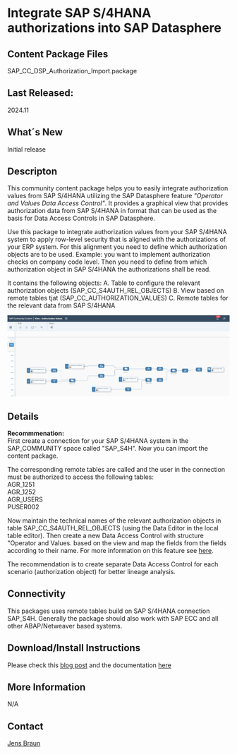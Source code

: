 # Integrate SAP S/4HANA authorizations into SAP Datasphere

## Content Package Files

SAP_CC_DSP_Authorization_Import.package

## Last Released:
2024.11

## What´s New
Initial release

## Descripton
This community content package helps you to easily integrate authorization values from SAP S/4HANA utilizing the SAP Datasphere feature _"Operator and Values Data Access Control"_.
It provides a graphical view that provides authorization data from SAP S/4HANA in format that can be used as the basis for Data Access Controls in SAP Datasphere.

Use this package to integrate authorization values from your SAP S/4HANA system to apply row-level security that is aligned with the authorizations of your ERP system.
For this alignment you need to define which authorization objects are to be used.
Example: you want to implement authorization checks on company code level. Then you need to define from which authorization object in SAP S/4HANA the authorizations shall be read.

It contains the following objects:
A. Table to configure the relevant authorization objects (SAP_CC_S4AUTH_REL_OBJECTS)
B. View based on remote tables tjat (SAP_CC_AUTHORIZATION_VALUES)
C. Remote tables for the relevant data from SAP S/4HANA

![Integrate SAP S/4HANA authorizations into SAP Datasphere - Data Model](SAP_CC_DSP_SAPS4HANA_Authorizations_SAP_Datasphere.png)

## Details
**Recommmenation:**  
First create a connection for your SAP S/4HANA system in the SAP_COMMUNITY space called "SAP_S4H". Now you can import the content package.

The corresponding remote tables are called and the user in the connection must be authorized to access the following tables:  
AGR_1251  
AGR_1252  
AGR_USERS  
PUSER002  

Now maintain the technical names of the relevant authorization objects in table SAP_CC_S4AUTH_REL_OBJECTS (using the Data Editor in the local table editor).
Then create a new Data Access Control with structure "Operator and Values. based on the view and map the fields from the fields according to their name.
For more information on this feature see [here](https://help.sap.com/docs/SAP_DATASPHERE/be5967d099974c69b77f4549425ca4c0/501594bf2afb4e49ab5ce254e35e3504.html).

The recommendation is to create separate Data Access Control for each scenario (authorization object) for better lineage analysis.

## Connectivity
This packages uses remote tables build on SAP S/4HANA connection SAP_S4H.
Generally the package should also work with SAP ECC and all other ABAP/Netweaver based systems.

## Download/Install Instructions
Please check this [blog post](https://community.sap.com/t5/technology-blogs-by-sap/integrate-sap-s-4hana-authorizations-into-sap-datasphere/ba-p/13644117) and the documentation [here](https://help.sap.com/docs/SAP_ANALYTICS_CLOUD/42093f14b43c485fbe3adbbe81eff6c8/603e26204ce14bd8b5f9729a8123636f.html)

## More Information
N/A  

## Contact
[Jens Braun](mailto:jens.braun@sap.com)
